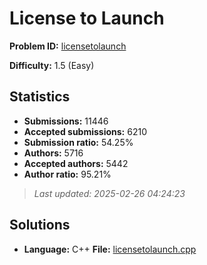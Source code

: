 # License to Launch

**Problem ID:** [licensetolaunch](https://open.kattis.com/problems/licensetolaunch)

**Difficulty:** 1.5 (Easy)

## Statistics

- **Submissions:** 11446
- **Accepted submissions:** 6210
- **Submission ratio:** 54.25%
- **Authors:** 5716
- **Accepted authors:** 5442
- **Author ratio:** 95.21%

> *Last updated: 2025-02-26 04:24:23*

## Solutions

- **Language:** C++
  **File:** [licensetolaunch.cpp](./licensetolaunch.cpp)
